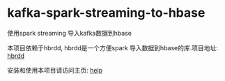 # kafka-spark-streaming-to-hbase
使用spark streaming 导入kafka数据到hbase

本项目依赖于hbrdd, hbrdd是一个方便spark 导入数据到hbase的库.项目地址: [hbrdd](https://github.com/TopSpoofer/hbrdd)

安装和使用本项目请访问主页: [help](http://www.spoofer.top/2016/04/14/kafka-spark-streaming-to-hbase)
